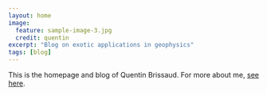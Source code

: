 ```yaml
---
layout: home
image:
  feature: sample-image-3.jpg
  credit: quentin
excerpt: "Blog on exotic applications in geophysics"
tags: [blog]
---
```


This is the homepage and blog of Quentin Brissaud. For more about me, <a href="/about" style="text-decoration: underline">see here</a>.
